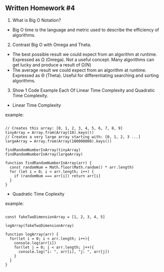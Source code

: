## Written Homework #4
1. What is Big O Notation? 
- Big O time is the language and metric used to describe the efficiency of algorithms.

2. Contrast Big O with Omega and Theta.
- The best possible result we could expect from an algorithm at runtime. Expressed as Ω (Omega). Not a useful concept. Many algorithms can get lucky and produce a result of Ω(N)
- The average result we could expect from an algorithm at runtime. Expressed as Θ (Theta). Useful for differentiating searching and sorting algorithms.

3. Show 1 Code Example Each Of Linear Time Complexity and Quadratic Time Complexity.

- Linear Time Complexity

example:
<pre><code>
// Creates this array: [0, 1, 2, 3, 4, 5, 6, 7, 8, 9]
tinyArray = Array.from(Array(10).keys())
// Creates a very large array starting with: [0, 1, 2, 3 ...]
largeArray = Array.from(Array(100000000).keys())

findRandomNumberInArray(tinyArray)
findRandomNumberInArray(largeArray)

function findRandomNumberInArray(arr) {
  const randomNum = Math.floor(Math.random() * arr.length)
  for (let i = 0; i < arr.length; i++) {
    if (randomNum === arr[i]) return arr[i]
  }
}
</code></pre>

- Quadratic Time Coplexity

example:
<pre><code>
const fakeTwoDimensionArray = [1, 2, 3, 4, 5]

logArray(fakeTwoDimensionArray)

function logArray(arr) {
  for(let i = 0; i < arr.length; i++){
    console.log(arr[i])
    for(let j = 0; j < arr.length; j++){
      console.log("i: ", arr[i], "j: ", arr[j])
    }
  }
}
</code></pre>